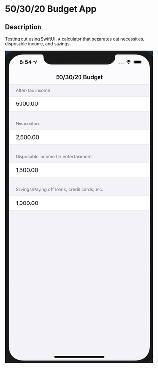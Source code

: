 #  50/30/20 Budget App

## Description

Testing out using SwiftUI. A calculator that separates out necessities, disposable income, and savings.

![](Budget.png)

